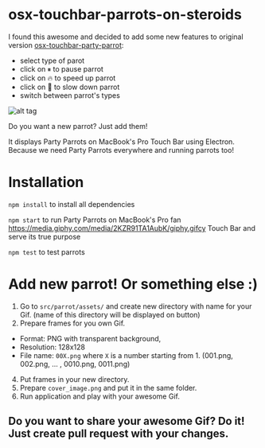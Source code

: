 # osx-touchbar-parrots-on-steroids

I found this awesome and decided to add some new features to original version [osx-touchbar-party-parrot](https://github.com/mjaniszew/osx-touchbar-party-parrot):
- select type of parot
- click on ⏸ to pause parrot
- click on 🔥 to speed up parrot
- click on 👮 to slow down parrot
- switch between parrot's types

![alt tag](https://media.giphy.com/media/2KZR91TA1AubK/giphy.gif)

Do you want a new parrot? Just add them!

It displays Party Parrots on MacBook's Pro Touch Bar using Electron. Because we need Party Parrots everywhere and running parrots too!

# Installation

`npm install` to install all dependencies

`npm start` to run Party Parrots on MacBook's Pro fan https://media.giphy.com/media/2KZR91TA1AubK/giphy.gifcy Touch Bar and serve its true purpose

`npm test` to test parrots

# Add new parrot! Or something else :)

1. Go to `src/parrot/assets/` and create new directory with name for your Gif. (name of this directory will be displayed on button)
2. Prepare frames for you own Gif.
  - Format: PNG with transparent background,
  - Resolution: 128x128
  - File name: `00X.png` where `X` is a number starting from 1. (001.png, 002.png, ... , 0010.png, 0011.png)
4. Put frames in your new directory.
5. Prepare `cover_image.png` and put it in the same folder.
6. Run application and play with your awesome Gif.

## Do you want to share your awesome Gif? Do it! Just create pull request with your changes.
